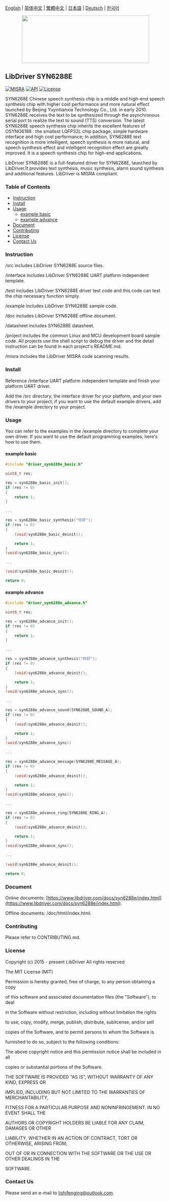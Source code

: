 [English](/README.md) | [ 简体中文](/README_zh-Hans.md) | [繁體中文](/README_zh-Hant.md) | [日本語](/README_ja.md) | [Deutsch](/README_de.md) | [한국어](/README_ko.md)

<div align=center>
<img src="/doc/image/logo.svg" width="400" height="150"/>
</div>

## LibDriver SYN6288E

[![MISRA](https://img.shields.io/badge/misra-compliant-brightgreen.svg)](/misra/README.md) [![API](https://img.shields.io/badge/api-reference-blue.svg)](https://www.libdriver.com/docs/syn6288e/index.html) [![License](https://img.shields.io/badge/license-MIT-brightgreen.svg)](/LICENSE)

SYN6288E Chinese speech synthesis chip is a middle and high-end speech synthesis chip with higher cost performance and more natural effect launched by Beijing Yuyintianxia Technology Co., Ltd. in early 2010. SYN6288E receives the text to be synthesized through the asynchronous serial port to realize the text to sound (TTS) conversion. The latest SYN6288E speech synthesis chip inherits the excellent features of OSYNO6188 : the smallest LQFP32L chip package, simple hardware interface and high cost performance; In addition, SYN6288E text recognition is more intelligent, speech synthesis is more natural, and speech synthesis effect and intelligent recognition effect are greatly improved. It is a speech synthesis chip for high-end applications.

LibDriver SYN6288E is a full-featured driver for SYN6288E, launched by LibDriver.It provides text synthesis, music synthesis, alarm sound synthesis and additional features. LibDriver is MISRA compliant.

### Table of Contents

  - [Instruction](#Instruction)
  - [Install](#Install)
  - [Usage](#Usage)
    - [example basic](#example-basic)
    - [example advance](#example-advance)
  - [Document](#Document)
  - [Contributing](#Contributing)
  - [License](#License)
  - [Contact Us](#Contact-Us)

### Instruction

/src includes LibDriver SYN6288E source files.

/interface includes LibDriver SYN6288E UART platform independent template.

/test includes LibDriver SYN6288E driver test code and this code can test the chip necessary function simply.

/example includes LibDriver SYN6288E sample code.

/doc includes LibDriver SYN6288E offline document.

/datasheet includes SYN6288E datasheet.

/project includes the common Linux and MCU development board sample code. All projects use the shell script to debug the driver and the detail instruction can be found in each project's README.md.

/misra includes the LibDriver MISRA code scanning results.

### Install

Reference /interface UART platform independent template and finish your platform UART driver.

Add the /src directory, the interface driver for your platform, and your own drivers to your project, if you want to use the default example drivers, add the /example directory to your project.

### Usage

You can refer to the examples in the /example directory to complete your own driver. If you want to use the default programming examples, here's how to use them.

#### example basic

```C
#include "driver_syn6288e_basic.h"

uint8_t res;

res = syn6288e_basic_init();
if (res != 0)
{
    return 1;
}

...

res = syn6288e_basic_synthesis("你好");
if (res != 0)
{
    (void)syn6288e_basic_deinit();

    return 1;
}
(void)syn6288e_basic_sync();

...

(void)syn6288e_basic_deinit();

return 0;
```

#### example advance

```C
#include "driver_syn6288e_advance.h"

uint8_t res;

res = syn6288e_advance_init();
if (res != 0)
{
    return 1;
}

...

res = syn6288e_advance_synthesis("你好");
if (res != 0)
{
    (void)syn6288e_advance_deinit();

    return 1;
}
(void)syn6288e_advance_sync();

...

res = syn6288e_advance_sound(SYN6288E_SOUND_A);
if (res != 0)
{
    (void)syn6288e_advance_deinit();

    return 1;
}
(void)syn6288e_advance_sync()    

...
    
res = syn6288e_advance_message(SYN6288E_MESSAGE_A);
if (res != 0)
{
    (void)syn6288e_advance_deinit();

    return 1;
}
(void)syn6288e_advance_sync();

...

res = syn6288e_advance_ring(SYN6288E_RING_A);
if (res != 0)
{
    (void)syn6288e_advance_deinit();

    return 1;
}
(void)syn6288e_advance_sync();

...
    
(void)syn6288e_advance_deinit();

return 0;
```

### Document

Online documents: [https://www.libdriver.com/docs/syn6288e/index.html](https://www.libdriver.com/docs/syn6288e/index.html).

Offline documents: /doc/html/index.html.

### Contributing

Please refer to CONTRIBUTING.md.

### License

Copyright (c) 2015 - present LibDriver All rights reserved



The MIT License (MIT) 



Permission is hereby granted, free of charge, to any person obtaining a copy

of this software and associated documentation files (the "Software"), to deal

in the Software without restriction, including without limitation the rights

to use, copy, modify, merge, publish, distribute, sublicense, and/or sell

copies of the Software, and to permit persons to whom the Software is

furnished to do so, subject to the following conditions: 



The above copyright notice and this permission notice shall be included in all

copies or substantial portions of the Software. 



THE SOFTWARE IS PROVIDED "AS IS", WITHOUT WARRANTY OF ANY KIND, EXPRESS OR

IMPLIED, INCLUDING BUT NOT LIMITED TO THE WARRANTIES OF MERCHANTABILITY,

FITNESS FOR A PARTICULAR PURPOSE AND NONINFRINGEMENT. IN NO EVENT SHALL THE

AUTHORS OR COPYRIGHT HOLDERS BE LIABLE FOR ANY CLAIM, DAMAGES OR OTHER

LIABILITY, WHETHER IN AN ACTION OF CONTRACT, TORT OR OTHERWISE, ARISING FROM,

OUT OF OR IN CONNECTION WITH THE SOFTWARE OR THE USE OR OTHER DEALINGS IN THE

SOFTWARE. 

### Contact Us

Please send an e-mail to lishifenging@outlook.com.